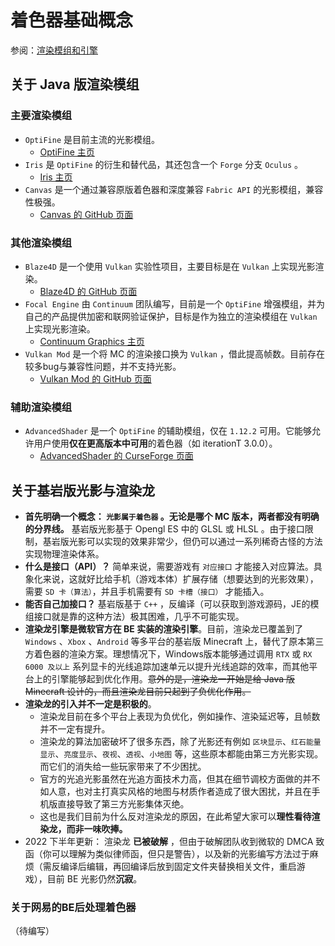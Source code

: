 # 着色器基础概念

参阅：[渲染模组和引擎](terms.md#渲染模组和引擎)

<!--
重写大纲

着色器的基本概念
光影包和着色器的关系
渲染模组在运行光影中扮演的角色
JE渲染模组和引擎
BE渲染引擎
-->

## 关于 Java 版渲染模组

### 主要渲染模组

- `OptiFine` 是目前主流的光影模组。
  - [OptiFine 主页](https://www.optifine.net/home)
- `Iris` 是 `OptiFine` 的衍生和替代品，其还包含一个 `Forge` 分支 `Oculus` 。
  - [Iris 主页](https://irisshaders.net/)
- `Canvas` 是一个通过兼容原版着色器和深度兼容 `Fabric API` 的光影模组，兼容性极强。
  - [Canvas 的 GitHub 页面](https://github.com/vram-guild/canvas)

### 其他渲染模组

- `Blaze4D` 是一个使用 `Vulkan` 实验性项目，主要目标是在 `Vulkan` 上实现光影渲染。
  - [Blaze4D 的 GitHub 页面](https://github.com/KilnGraphics/Blaze4D)
- `Focal Engine` 由 `Continuum` 团队编写，目前是一个 `OptiFine` 增强模组，并为自己的产品提供加密和联网验证保护，目标是作为独立的渲染模组在 `Vulkan` 上实现光影渲染。
  - [Continuum Graphics 主页](https://continuum.graphics/)
- `Vulkan Mod` 是一个将 MC 的渲染接口换为 `Vulkan` ，借此提高帧数。目前存在较多bug与兼容性问题，并不支持光影。
  - [Vulkan Mod 的 GitHub 页面](https://github.com/xCollateral/VulkanMod)

### 辅助渲染模组

- `AdvancedShader` 是一个 `OptiFine` 的辅助模组，仅在 `1.12.2` 可用。它能够允许用户使用**仅在更高版本中可用**的着色器（如 iterationT 3.0.0）。
  - [AdvancedShader 的 CurseForge 页面](https://www.curseforge.com/minecraft/mc-mods/advancedshader)

## 关于基岩版光影与渲染龙

- **首先明确一个概念： `光影属于着色器` 。无论是哪个 MC 版本，两者都没有明确的分界线。** 基岩版光影基于 Opengl ES 中的 GLSL 或 HLSL 。由于接口限制，基岩版光影可以实现的效果非常少，但仍可以通过一系列稀奇古怪的方法实现物理渲染体系。
- **什么是接口（API）？** 简单来说，需要游戏有 `对应接口` 才能接入对应算法。具象化来说，这就好比给手机（游戏本体）扩展存储（想要达到的光影效果），需要 `SD 卡（算法）`，并且手机需要有  `SD 卡槽（接口）` 才能插入。
- **能否自己加接口？** 基岩版基于 `C++` ，反编译（可以获取到游戏源码，JE的模组接口就是靠的这种方法）极其困难，几乎不可能实现。
- **渲染龙引擎是微软官方在 BE 实装的渲染引擎**。目前，渲染龙已覆盖到了 `Windows` 、`Xbox` 、`Android` 等多平台的基岩版 Minecraft 上，替代了原本第三方着色器的渲染方案。理想情况下，Windows版本能够通过调用 `RTX` 或 `RX 6000 及以上` 系列显卡的光线追踪加速单元以提升光线追踪的效率，而其他平台上的引擎能够起到优化作用。~~意外的是，渲染龙一开始是给 Java 版 Minecraft 设计的，而且渲染龙目前只起到了负优化作用。~~
- **渲染龙的引入并不一定是积极的**。
  - 渲染龙目前在多个平台上表现为负优化，例如操作、渲染延迟等，且帧数并不一定有提升。
  - 渲染龙的算法加密破坏了很多东西，除了光影还有例如 `区块显示`、`红石能量显示`、`亮度显示`、`夜视`、`透视`、`小地图` 等，这些原本都能由第三方光影实现。而它们的消失给一些玩家带来了不少困扰。
  - 官方的光追光影虽然在光追方面技术力高，但其在细节调校方面做的并不如人意，也对主打真实风格的地图与材质作者造成了很大困扰，并且在手机版直接导致了第三方光影集体灭绝。
  - 这也是我们目前为什么反对渲染龙的原因，在此希望大家可以**理性看待渲染龙，而非一味吹捧。**
- 2022 下半年更新： 渲染龙 **已被破解** ，但由于破解团队收到微软的 DMCA 致函（你可以理解为类似律师函，但只是警告），以及新的光影编写方法过于麻烦（需反编译后编辑，再回编译后放到固定文件夹替换相关文件，重启游戏），目前 BE 光影仍然**沉寂**。

### 关于网易的BE后处理着色器

（待编写）
